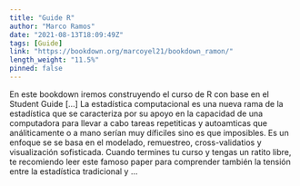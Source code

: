 ```yaml
---
title: "Guide R"
author: "Marco Ramos"
date: "2021-08-13T18:09:49Z"
tags: [Guide]
link: "https://bookdown.org/marcoyel21/bookdown_ramon/"
length_weight: "11.5%"
pinned: false
---
```


En este bookdown iremos construyendo el curso de R con base en el Student Guide [...] La estadística computacional es una nueva rama de la estadística que se caracteriza por su apoyo en la capacidad de una computadora para llevar a cabo tareas repetiticas y autoamticas que análiticamente o a mano serían muy díficiles sino es que imposibles. Es un enfoque se se basa en el modelado, remuestreo, cross-validatios y visualización sofisticada. Cuando termines tu curso y tengas un ratito libre, te recomiendo leer este famoso paper para comprender también la tensión entre la estadística tradicional y  ...
